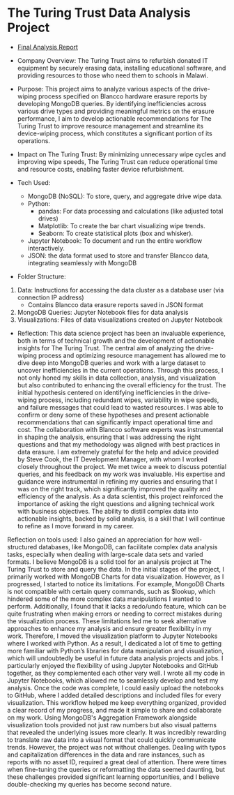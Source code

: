 # The Turing Trust Data Analysis Project

* [Final Analysis Report](https://www.canva.com/design/DAGXr81qhjQ/1NHgjnik3NnQPdNrXbX4ow/edit?utm_content=DAGXr81qhjQ&utm_campaign=designshare&utm_medium=link2&utm_source=sharebutton)

* Company Overview: The Turing Trust aims to refurbish donated IT equipment by securely erasing data, installing educational software, and providing resources to those who need them to schools in Malawi.

* Purpose: This project aims to analyze various aspects of the drive-wiping process specified on Blancco hardware erasure reports by developing MongoDB queries. By identifying inefficiencies across various drive types and providing meaningful metrics on the erasure performance, I aim to develop actionable recommendations for The Turing Trust to improve resource management and streamline its device-wiping process, which constitutes a significant portion of its operations.

* Impact on The Turing Trust: By minimizing unnecessary wipe cycles and improving wipe speeds, The Turing Trust can reduce operational time and resource costs, enabling faster device refurbishment.

* Tech Used:
  - MongoDB (NoSQL): To store, query, and aggregate drive wipe data.
  - Python:
    - pandas: For data processing and calculations (like adjusted total drives)
    - Matplotlib: To create the bar chart visualizing wipe trends.
    - Seaborn: To create statistical plots (box and whisker).
  - Jupyter Notebook: To document and run the entire workflow interactively.
  - JSON: the data format used to store and transfer Blancco data, integrating seamlessly with MongoDB

* Folder Structure: 
1. Data: Instructions for accessing the data cluster as a database user (via connection IP address)
   - Contains Blancco data erasure reports saved in JSON format
3. MongoDB Queries: Jupyter Notebook files for data analysis
4. Visualizations: Files of data visualizations created on Jupyter Notebook

* Reflection: 
This data science project has been an invaluable experience, both in terms of technical growth and the development of actionable insights for The Turing Trust. The central aim of analyzing the drive-wiping process and optimizing resource management has allowed me to dive deep into MongoDB queries and work with a large dataset to uncover inefficiencies in the current operations. Through this process, I not only honed my skills in data collection, analysis, and visualization but also contributed to enhancing the overall efficiency for the trust. The initial hypothesis centered on identifying inefficiencies in the drive-wiping process, including redundant wipes, variability in wipe speeds, and failure messages that could lead to wasted resources. I was able to confirm or deny some of these hypotheses and present actionable recommendations that can significantly impact operational time and cost. The collaboration with Blancco software experts was instrumental in shaping the analysis, ensuring that I was addressing the right questions and that my methodology was aligned with best practices in data erasure. I am extremely grateful for the help and advice provided by Steve Cook, the IT Development Manager, with whom I worked closely throughout the project. We met twice a week to discuss potential queries, and his feedback on my work was invaluable. His expertise and guidance were instrumental in refining my queries and ensuring that I was on the right track, which significantly improved the quality and efficiency of the analysis. As a data scientist, this project reinforced the importance of asking the right questions and aligning technical work with business objectives. The ability to distill complex data into actionable insights, backed by solid analysis, is a skill that I will continue to refine as I move forward in my career.  

Reflection on tools used:
I also gained an appreciation for how well-structured databases, like MongoDB, can facilitate complex data analysis tasks, especially when dealing with large-scale data sets and varied formats. I believe MongoDB is a solid tool for an analysis project at The Turing Trust to store and query the data. In the initial stages of the project, I primarily worked with MongoDB Charts for data visualization. However, as I progressed, I started to notice its limitations. For example, MongoDB Charts is not compatible with certain query commands, such as $lookup, which hindered some of the more complex data manipulations I wanted to perform. Additionally, I found that it lacks a redo/undo feature, which can be quite frustrating when making errors or needing to correct mistakes during the visualization process. These limitations led me to seek alternative approaches to enhance my analysis and ensure greater flexibility in my work. Therefore, I moved the visualization platform to Jupyter Notebooks where I worked with Python. As a result, I dedicated a lot of time to getting more familiar with Python’s libraries for data manipulation and visualization, which will undoubtedly be useful in future data analysis projects and jobs. I particularly enjoyed the flexibility of using Jupyter Notebooks and GitHub together, as they complemented each other very well. I wrote all my code in Jupyter Notebooks, which allowed me to seamlessly develop and test my analysis. Once the code was complete, I could easily upload the notebooks to GitHub, where I added detailed descriptions and included files for every visualization. This workflow helped me keep everything organized, provided a clear record of my progress, and made it simple to share and collaborate on my work. Using MongoDB's Aggregation Framework alongside visualization tools provided not just raw numbers but also visual patterns that revealed the underlying issues more clearly. It was incredibly rewarding to translate raw data into a visual format that could quickly communicate trends. However, the project was not without challenges. Dealing with typos and capitalization differences in the data and rare instances, such as reports with no asset ID, required a great deal of attention. There were times when fine-tuning the queries or reformatting the data seemed daunting, but these challenges provided significant learning opportunities, and I believe double-checking my queries has become second nature. 


